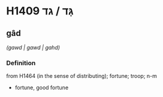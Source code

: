 # H1409 גָּד / גד

## gâd

_(gawd | ɡawd | ɡahd)_

### Definition

from H1464 (in the sense of distributing); fortune; troop; n-m

- fortune, good fortune
